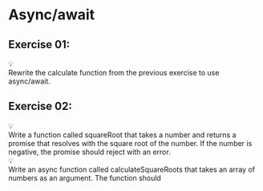 # Async/await

## Exercise 01:

<aside>
💡
</aside>

<aside>
Rewrite the calculate function from the previous exercise to use async/await.
</aside>

## Exercise 02:

<aside>
💡
</aside>

<aside>
Write a function called squareRoot that takes a number and returns a promise that resolves with the square root of the number. If the number is negative, the promise should reject with an error.
</aside>

<aside>
💡
</aside>

<aside>
Write an async function called calculateSquareRoots that takes an array of numbers as an argument. The function should
</aside>

